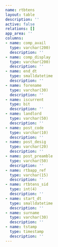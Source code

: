 ```yaml
---
name: rtbtens
layout: table
description: ''
active: false
relations: []
app_area: ''
columns:
- name: comp_avail
  type: varchar(200)
  description: ''
- name: comp_display
  type: varchar(200)
  description: ''
- name: end_dt
  type: smalldatetime
  description: ''
- name: forename
  type: varchar(30)
  description: ''
- name: iscurrent
  type: bit
  description: ''
- name: landlord
  type: varchar(50)
  description: ''
- name: post_code
  type: varchar(10)
  description: ''
- name: post_desig
  type: varchar(20)
  description: ''
- name: post_preamble
  type: varchar(50)
  description: ''
- name: rtbapp_ref
  type: varchar(15)
  description: ''
- name: rtbtens_sid
  type: int(4)
  description: ''
- name: start_dt
  type: smalldatetime
  description: ''
- name: surname
  type: varchar(30)
  description: ''
- name: tstamp
  type: timestamp
  description: ''
---
```


